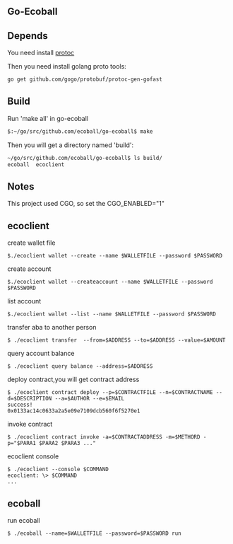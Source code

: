 Go-Ecoball
-------

## Depends
You need install [protoc](https://github.com/google/protobuf/blob/master/src/README.md) 

Then you need install golang proto tools:
```bash
go get github.com/gogo/protobuf/protoc-gen-gofast
```

## Build
Run 'make all' in go-ecoball
```bash
$:~/go/src/github.com/ecoball/go-ecoball$ make
```
Then you will get a directory named 'build':
```bash
~/go/src/github.com/ecoball/go-ecoball$ ls build/
ecoball  ecoclient
```

## Notes
This project used CGO, so set the CGO_ENABLED="1"

## ecoclient
create wallet file
```
$./ecoclient wallet --create --name $WALLETFILE --password $PASSWORD
```
create account
```
$./ecoclient wallet --createaccount --name $WALLETFILE --password $PASSWORD
```
list account
```
$./ecoclient wallet --list --name $WALLETFILE --password $PASSWORD
```
transfer aba  to another person
```
$ ./ecoclient transfer  --from=$ADDRESS --to=$ADDRESS --value=$AMOUNT
```

query account balance
```
$ ./ecoclient query balance --address=$ADDRESS
```

deploy contract,you will get contract address
```
$ ./ecoclient contract deploy --p=$CONTRACTFILE --n=$CONTRACTNAME --d=$DESCRIPTION --a=$AUTHOR --e=$EMAIL
success!
0x0133ac14c0633a2a5e09e7109dcb560f6f5270e1
```

invoke contract
```
$ ./ecoclient contract invoke -a=$CONTRACTADDRESS -m=$METHORD -p="$PARA1 $PARA2 $PARA3 ..."
```

ecoclient console
```
$ ./ecoclient --console $COMMAND
ecoclient: \> $COMMAND
...
```
## ecoball
run ecoball

```
$ ./ecoball --name=$WALLETFILE --password=$PASSWORD run
```


